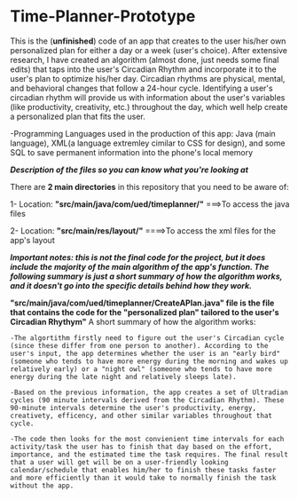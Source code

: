 # Time-Planner-Prototype
This is the (**unfinished**) code of an app that creates to the user his/her own personalized plan for either a day or a week (user's choice). After extensive research, I have created an algorithm (almost done, just needs some final edits) that taps into the user's Circadian Rhythm and incorporate it to the user's plan to optimize his/her day. Circadian rhythms are physical, mental, and behavioral changes that follow a 24-hour cycle. Identifying a user's circadian rhythm will provide us with information about the user's variables (like productivity, creativity, etc.) throughout the day, which well help create a personalized plan that fits the user.

-Programming Languages used in the production of this app: Java (main language), XML(a language extremley cimilar to CSS for design), and some SQL to save permanent information into the phone's local memory

***Description of the files so you can know what you're looking at***

There are **2 main directories** in this repository that you need to be aware of:

1- Location: **"src/main/java/com/ued/timeplanner/"**  ===>To access the java files

2- Location: **"src/main/res/layout/"**   ====>To access the xml files for the app's layout

***Important notes: this is not the final code for the project, but it does include the majority of the main algorithm of the app's function. 
                    The following summary is just a short summary of how the algorithm works, and it doesn't go into the specific details behind how they work.***

**"src/main/java/com/ued/timeplanner/CreateAPlan.java" file is the file that contains the code for the "personalized plan" tailored to the user's Circadian Rhythym"**
A short summary of how the algorithm works:

    -The algortithm firstly need to figure out the user's Circadian cycle (since these differ from one person to another). According to the user's input, the app determines whether the user is an "early bird" (someone who tends to have more energy during the morning and wakes up relatively early) or a "night owl" (someone who tends to have more energy during the late night and relatively sleeps late). 
    
    -Based on the previous information, the app creates a set of Ultradian cycles (90 minute intervals derived from the Circadian Rhythm). These 90-minute intervals determine the user's productivity, energy, creativety, efficency, and other similar variables throughout that cycle.
    
    -The code then looks for the most convienient time intervals for each activity/task the user has to finish that day based on the effort, importance, and the estimated time the task requires. The final result that a user will get will be on a user-friendly looking calendar/schedule that enables him/her to finish these tasks faster and more efficiently than it would take to normally finish the task without the app.
